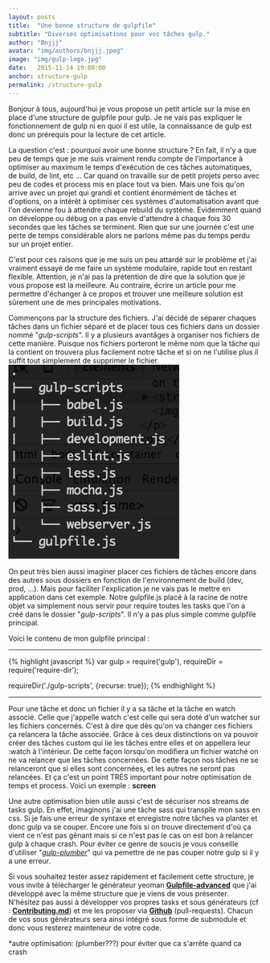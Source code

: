 ```yaml
---
layout: posts
title:  "Une bonne structure de gulpfile"
subtitle: "Diverses optimisations pour vos tâches gulp."
author: "Bnjjj"
avatar: "img/authors/bnjjj.jpeg"
image: "img/gulp-logo.jpg"
date:   2015-11-14 19:00:00
anchor: structure-gulp
permalink: /structure-gulp
---
```


Bonjour à tous, aujourd'hui je vous propose un petit article sur la mise en place d'une structure de gulpfile pour gulp. Je ne vais pas expliquer le fonctionnement de gulp ni en quoi il est utile, la connaissance de gulp est donc un prérequis pour la lecture de cet article.

La question c'est : pourquoi avoir une bonne structure ? En fait, il n'y a que peu de temps que je me suis vraiment rendu compte de l'importance à optimiser au maximum le temps d'exécution de ces tâches automatiques, de build, de lint, etc ... Car quand on travaille sur de petit projets perso avec peu de codes et process mis en place tout va bien. Mais une fois qu'on arrive avec un projet qui grandi et contient énormément de tâches et d'options, on a intérêt à optimiser ces systèmes d'automatisation avant que l'on devienne fou à attendre chaque rebuild du système. Evidemment quand on développe ou débug on a pas envie d'attendre à chaque fois 30 secondes que les tâches se terminent. Rien que sur une journée c'est une perte de temps considérable alors ne parlons même pas du temps perdu sur un projet entier.

C'est pour ces raisons que je me suis un peu attardé sur le problème et j'ai vraiment essayé de me faire un système modulaire, rapide tout en restant flexible. Attention, je n'ai pas la prétention de dire que la solution que je vous propose est la meilleure. Au contraire, écrire un article pour me permettre d'échanger à ce propos et trouver une meilleure solution est sûrement une de mes principales motivations. 

Commençons par la structure des fichiers. J'ai décidé de séparer chaques tâches dans un fichier séparé et de placer tous ces fichiers dans un dossier nommé "_gulp-scripts_". Il y a plusieurs avantâges à organiser nos fichiers de cette manière. Puisque nos fichiers porteront le même nom que la tâche qui la contient on trouvera plus facilement notre tâche et si on ne l'utilise plus il suffit tout simplement de supprimer le fichier.
![tree](img/tree-gulpfile.jpg)

On peut très bien aussi imaginer placer ces fichiers de tâches encore dans des autres sous dossiers en fonction de l'environnement de build (dev, prod, ...). Mais pour faciliter l'explication je ne vais pas le mettre en application dans cet exemple. Notre gulpfile.js placé à la racine de notre objet va simplement nous servir pour require toutes les tasks que l'on a créé dans le dossier "_gulp-scripts_". Il n'y a pas plus simple comme gulpfile principal.

Voici le contenu de mon gulpfile principal : 

---

{% highlight javascript %}
var gulp = require('gulp'),
  requireDir = require('require-dir');

requireDir('./gulp-scripts', {recurse: true});
{% endhighlight %}

---

Pour une tâche et donc un fichier il y a sa tâche et la tâche en watch associé. Celle que j'appelle watch c'est celle qui sera doté d'un watcher sur les fichiers concernés. C'est à dire que dès qu'on va changer ces fichiers ça relancera la tâche associée. Grâce à ces deux distinctions on va pouvoir créer des tâches custom qui lie les tâches entre elles et on appellera leur :watch à l'intérieur. De cette façon lorsqu'on modifiera un fichier watché on ne va relancer que les tâches concernées. De cette façon nos tâches ne se relanceront que si elles sont concernées, et les autres ne seront pas relancées. Et ça c'est un point TRÈS important pour notre optimisation de temps et process. Voici un exemple : __screen__

Une autre optimisation bien utile aussi c'est de sécuriser nos streams de tasks gulp. En effet, imaginons j'ai une tâche sass qui transpile mon sass en css. Si je fais une erreur de syntaxe et enregistre notre tâches va planter et donc gulp va se couper. Encore une fois si on trouve directement d'où ça vient ce n'est pas gênant mais si ce n'est pas le cas on est bon à relancer gulp à chaque crash. Pour éviter ce genre de soucis je vous conseille d'utiliser "_[gulp-plumber](https://www.npmjs.com/package/gulp-plumber)_" qui va pemettre de ne pas couper notre gulp si il y a une erreur.

Si vous souhaitez tester assez rapidement et facilement cette structure, je vous invite à télécharger le générateur yeoman __[Gulpfile-advanced](https://www.npmjs.com/package/generator-gulpfile-advanced)__ que j'ai développé avec la même structure que je viens de vous présenter. N'hésitez pas aussi à développer vos propres tasks et sous générateurs (cf : __[Contributing.md](https://github.com/bnjjj/generator-gulpfile-advanced#contributing)__) et me les proposer via __[Github](https://github.com/bnjjj/generator-gulpfile-advanced)__ (pull-requests). Chacun de vos sous générateurs sera ainsi intégré sous forme de submodule et donc vous resterez mainteneur de votre code.

*autre optimisation: (plumber???) pour éviter que ca s'arrête quand ca crash
